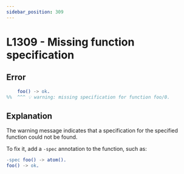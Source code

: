 ```yaml
---
sidebar_position: 309
---
```


# L1309 - Missing function specification

## Error

```erlang
    foo() -> ok.
%%  ^^^ 💡 warning: missing specification for function foo/0.
```

## Explanation

The warning message indicates that a specification for the specified function could not be found.

To fix it, add a `-spec` annotation to the function, such as:

```erlang
-spec foo() -> atom().
foo() -> ok.
```
